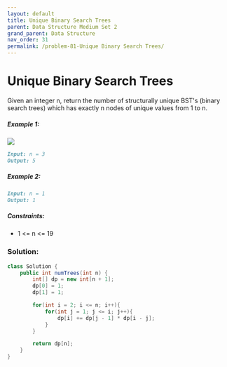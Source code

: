 ```yaml
---
layout: default
title: Unique Binary Search Trees
parent: Data Structure Medium Set 2
grand_parent: Data Structure
nav_order: 31
permalink: /problem-81-Unique Binary Search Trees/
---
```

# Unique Binary Search Trees
Given an integer n, return the number of structurally unique BST's (binary search trees) which has exactly n nodes of unique values from 1 to n.

##### Example 1:
![](../../assets/images/ds/uniquebstn3.jpeg)
```markdown
Input: n = 3
Output: 5
```
##### Example 2:
```markdown
Input: n = 1
Output: 1
```
##### Constraints:
* 1 <= n <= 19

### Solution:
```java
class Solution {
    public int numTrees(int n) {
        int[] dp = new int[n + 1];
        dp[0] = 1;
        dp[1] = 1;

        for(int i = 2; i <= n; i++){
            for(int j = 1; j <= i; j++){
                dp[i] += dp[j - 1] * dp[i - j];
            }
        }

        return dp[n];
    }
}
```